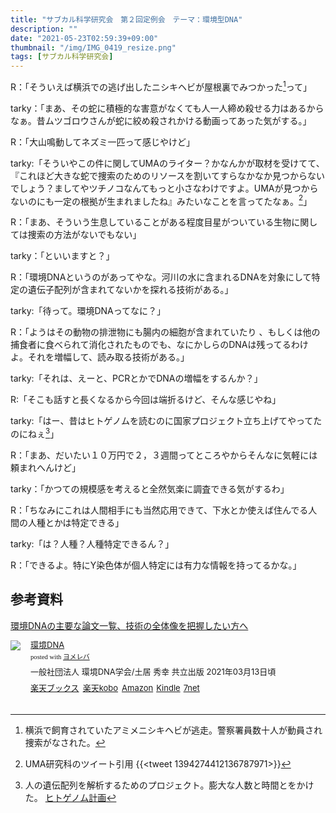 ```yaml
---
title: "サブカル科学研究会　第２回定例会　テーマ：環境型DNA"
description: ""
date: "2021-05-23T02:59:39+09:00"
thumbnail: "/img/IMG_0419_resize.png"
tags: [サブカル科学研究会]
---
```

R：「そういえば横浜での逃げ出したニシキヘビが屋根裏でみつかった[^1]って」

[^1]: 横浜で飼育されていたアミメニシキヘビが逃走。警察署員数十人が動員され捜索がなされた。


tarky：「まあ、その蛇に積極的な害意がなくても人一人締め殺せる力はあるからなぁ。昔ムツゴロウさんが蛇に絞め殺されかける動画ってあった気がする。」

R：「大山鳴動してネズミ一匹って感じやけど」

tarky:「そういやこの件に関してUMAのライター？かなんかが取材を受けてて、『これほど大きな蛇で捜索のためのリソースを割いてすらなかなか見つからないでしょう？ましてやツチノコなんてもっと小さなわけですよ。UMAが見つからないのにも一定の根拠が生まれましたね』みたいなことを言ってたなぁ。[^2]」

[^2]:UMA研究科のツイート引用 {{<tweet 1394274412136787971>}}

R：「まあ、そういう生息していることがある程度目星がついている生物に関しては捜索の方法がないでもない」

tarky：「といいますと？」

R：「環境DNAというのがあってやな。河川の水に含まれるDNAを対象にして特定の遺伝子配列が含まれてないかを探れる技術がある。」

tarky:「待って。環境DNAってなに？」

R：「ようはその動物の排泄物にも腸内の細胞が含まれていたり
、もしくは他の捕食者に食べられて消化されたものでも、なにかしらのDNAは残ってるわけよ。それを増幅して、読み取る技術がある。」

tarky:「それは、えーと、PCRとかでDNAの増幅をするんか？」

R:「そこも話すと長くなるから今回は端折るけど、そんな感じやね」

tarky:「はー、昔はヒトゲノムを読むのに国家プロジェクト立ち上げてやってたのにねぇ[^3]」

[^3]:人の遺伝配列を解析するためのプロジェクト。膨大な人数と時間とをかけた。 [ヒトゲノム計画](https://ja.wikipedia.org/wiki/%E3%83%92%E3%83%88%E3%82%B2%E3%83%8E%E3%83%A0%E8%A8%88%E7%94%BB)

R：「まあ、だいたい１０万円で２，３週間ってところやからそんなに気軽には頼まれへんけど」

tarky：「かつての規模感を考えると全然気楽に調査できる気がするわ」

R：「ちなみにこれは人間相手にも当然応用できて、下水とか使えば住んでる人間の人種とかは特定できる」

tarky:「は？人種？人種特定できるん？」

R：「できるよ。特にY染色体が個人特定には有力な情報を持ってるかな。」

## 参考資料
[環境DNAの主要な論文一覧、技術の全体像を把握したい方へ
](https://edna-blog.com/paper/paper-list/)

<div class="booklink-box" style="text-align:left;padding-bottom:20px;font-size:small;zoom: 1;overflow: hidden;"><div class="booklink-image" style="float:left;margin:0 15px 10px 0;"><a href="//af.moshimo.com/af/c/click?a_id=2220301&p_id=56&pc_id=56&pl_id=637&s_v=b5Rz2P0601xu&url=http%3A%2F%2Fbooks.rakuten.co.jp%2Frb%2F16615322%2F" target="_blank" ><img src="https://thumbnail.image.rakuten.co.jp/@0_mall/book/cabinet/8163/9784320058163.jpg?_ex=64x64" style="border: none;" /></a><img src="//i.moshimo.com/af/i/impression?a_id=2220301&p_id=56&pc_id=56&pl_id=637" width="1" height="1" style="border:none;"></div><div class="booklink-info" style="line-height:120%;zoom: 1;overflow: hidden;"><div class="booklink-name" style="margin-bottom:10px;line-height:120%"><a href="//af.moshimo.com/af/c/click?a_id=2220301&p_id=56&pc_id=56&pl_id=637&s_v=b5Rz2P0601xu&url=http%3A%2F%2Fbooks.rakuten.co.jp%2Frb%2F16615322%2F" target="_blank" >環境DNA</a><img src="//i.moshimo.com/af/i/impression?a_id=2220301&p_id=56&pc_id=56&pl_id=637" width="1" height="1" style="border:none;"><div class="booklink-powered-date" style="font-size:8pt;margin-top:5px;font-family:verdana;line-height:120%">posted with <a href="https://yomereba.com" rel="nofollow" target="_blank">ヨメレバ</a></div></div><div class="booklink-detail" style="margin-bottom:5px;">一般社団法人 環境DNA学会/土居 秀幸 共立出版 2021年03月13日頃    </div><div class="booklink-link2" style="margin-top:10px;"><div class="shoplinkrakuten" style="display:inline;margin-right:5px"><a href="//af.moshimo.com/af/c/click?a_id=2220301&p_id=56&pc_id=56&pl_id=637&s_v=b5Rz2P0601xu&url=http%3A%2F%2Fbooks.rakuten.co.jp%2Frb%2F16615322%2F" target="_blank" >楽天ブックス</a><img src="//i.moshimo.com/af/i/impression?a_id=2220301&p_id=56&pc_id=56&pl_id=637" width="1" height="1" style="border:none;"></div><div class="shoplinkrakukobo" style="display:inline;margin-right:5px"><a href="//af.moshimo.com/af/c/click?a_id=2220301&p_id=56&pc_id=56&pl_id=637&s_v=b5Rz2P0601xu&url=https%3A%2F%2Fbooks.rakuten.co.jp%2Frk%2Fa265bbb6d56638878e3449f88131ea15%2F" target="_blank" >楽天kobo</a><img src="//i.moshimo.com/af/i/impression?a_id=2220301&p_id=56&pc_id=56&pl_id=637" width="1" height="1" style="border:none;"></div><div class="shoplinkamazon" style="display:inline;margin-right:5px"><a href="//af.moshimo.com/af/c/click?a_id=2220302&p_id=170&pc_id=185&pl_id=4062&s_v=b5Rz2P0601xu&url=https%3A%2F%2Fwww.amazon.co.jp%2Fexec%2Fobidos%2FASIN%2F432005816X" target="_blank" >Amazon</a></div><div class="shoplinkkindle" style="display:inline;margin-right:5px"><a href="//af.moshimo.com/af/c/click?a_id=2220302&p_id=170&pc_id=185&pl_id=4062&s_v=b5Rz2P0601xu&url=https%3A%2F%2Fwww.amazon.co.jp%2Fgp%2Fsearch%3Fkeywords%3D%25E7%2592%25B0%25E5%25A2%2583DNA%26__mk_ja_JP%3D%2583J%2583%255E%2583J%2583i%26url%3Dnode%253D2275256051" target="_blank" >Kindle</a></div><div class="shoplinkseven" style="display:inline;margin-right:5px"><a href="//af.moshimo.com/af/c/click?a_id=2317554&p_id=932&pc_id=1188&pl_id=12456&s_v=b5Rz2P0601xu&url=http%3A%2F%2F7net.omni7.jp%2Fsearch%2F%3FsearchKeywordFlg%3D1%26keyword%3D9784320058163" target="_blank" >7net<img src="//i.moshimo.com/af/i/impression?a_id=2317554&p_id=932&pc_id=1188&pl_id=12456" width="1" height="1" style="border:none;"></a></div>            	  	  	  	  	</div></div><div class="booklink-footer" style="clear: left"></div></div>